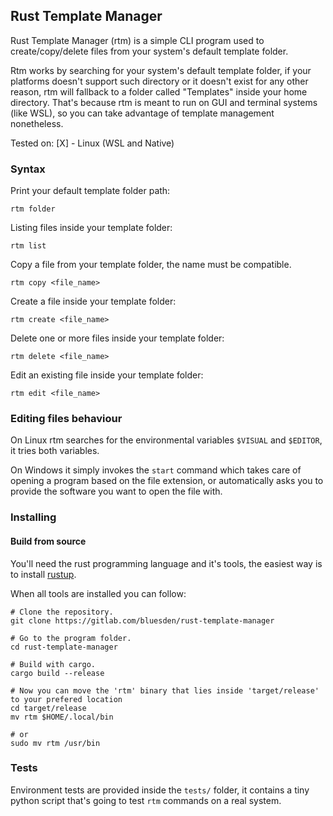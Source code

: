 ## Rust Template Manager

Rust Template Manager (rtm) is a simple CLI program used to create/copy/delete files from your system's default template folder.

Rtm works by searching for your system's default template folder, if your platforms doesn't support such directory or it doesn't exist for any other reason, rtm will fallback to a folder called "Templates" inside your home directory. That's because rtm is meant to run on GUI and terminal systems (like WSL), so you can take advantage of template management nonetheless.

Tested on:
[X] - Linux (WSL and Native)

### Syntax
Print your default template folder path:
```shell
rtm folder
```
Listing files inside your template folder:
```shell
rtm list
```
Copy a file from your template folder, the name must be compatible.
```shell
rtm copy <file_name>
```
Create a file inside your template folder:
```shell
rtm create <file_name>
```
Delete one or more files inside your template folder:
```shell
rtm delete <file_name>
```
Edit an existing file inside your template folder:
```shell
rtm edit <file_name>
```

### Editing files behaviour
On Linux rtm searches for the environmental variables `$VISUAL` and `$EDITOR`, it tries both variables.

On Windows it simply invokes the `start` command which takes care of opening a program based on the file extension,
or automatically asks you to provide the software you want to open the file with.

### Installing
#### Build from source
You'll need the rust programming language and it's tools, the easiest way is to install [rustup](https://www.rust-lang.org/tools/install).

When all tools are installed you can follow:
```shell
# Clone the repository.
git clone https://gitlab.com/bluesden/rust-template-manager

# Go to the program folder.
cd rust-template-manager

# Build with cargo.
cargo build --release

# Now you can move the 'rtm' binary that lies inside 'target/release' to your prefered location
cd target/release
mv rtm $HOME/.local/bin

# or
sudo mv rtm /usr/bin
```
### Tests
Environment tests are provided inside the `tests/` folder, it contains a tiny python script
that's going to test `rtm` commands on a real system.